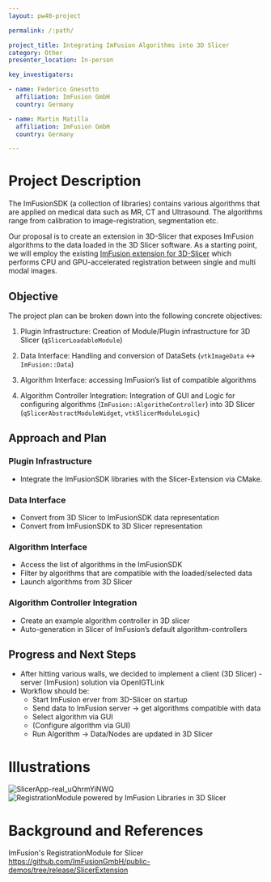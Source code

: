 ```yaml
---
layout: pw40-project

permalink: /:path/

project_title: Integrating ImFusion Algorithms into 3D Slicer
category: Other
presenter_location: In-person

key_investigators:

- name: Federico Gnesotto
  affiliation: ImFusion GmbH
  country: Germany

- name: Martin Matilla
  affiliation: ImFusion GmbH
  country: Germany

---
```


# Project Description

<!-- Add a short paragraph describing the project. -->

The ImFusionSDK (a collection of libraries) contains various algorithms that are applied on medical data such as MR, CT and Ultrasound. The algorithms range from calibration to image-registration, segmentation etc.

Our proposal is to create an extension in 3D-Slicer that exposes ImFusion algorithms to the data loaded in the 3D Slicer software. As a starting point, we will employ the existing [ImFusion extension for 3D-Slicer](https://github.com/ImFusionGmbH/public-demos/tree/release/SlicerExtension) which performs CPU and GPU-accelerated registration between single and multi modal images.

## Objective

<!-- Describe here WHAT you would like to achieve (what you will have as end result). -->

The project plan can be broken down into the following concrete objectives:

1. Plugin Infrastructure: Creation of Module/Plugin infrastructure for 3D Slicer (`qSlicerLoadableModule`)

2. Data Interface: Handling and conversion of DataSets (`vtkImageData` <-> `ImFusion::Data`)

3. Algorithm Interface: accessing ImFusion’s list of compatible algorithms

4. Algorithm Controller Integration: Integration of GUI and Logic for configuring algorithms (`ImFusion::AlgorithmController`) into 3D Slicer (`qSlicerAbstractModuleWidget`, `vtkSlicerModuleLogic`)

## Approach and Plan

<!-- Describe here HOW you would like to achieve the objectives stated above. -->

### Plugin Infrastructure
- Integrate the ImFusionSDK libraries with the Slicer-Extension via CMake.

### Data Interface
- Convert from 3D Slicer to ImFusionSDK data representation
- Convert from ImFusionSDK to 3D Slicer representation

### Algorithm Interface
- Access the list of algorithms in the ImFusionSDK
- Filter by algorithms that are compatible with the loaded/selected data
- Launch algorithms from 3D Slicer

### Algorithm Controller Integration
- Create an example algorithm controller in 3D slicer
- Auto-generation in Slicer of ImFusion’s default algorithm-controllers

## Progress and Next Steps

<!-- Update this section as you make progress, describing of what you have ACTUALLY DONE.
     If there are specific steps that you could not complete then you can describe them here, too. -->

- After hitting various walls, we decided to implement a client (3D Slicer) - server (ImFusion) solution via OpenIGTLink
- Workflow should be:
  - Start ImFusion erver from 3D-Slicer on startup
  - Send data to ImFusion server -> get algorithms compatible with data
  - Select algorithm via GUI
  - (Configure algorithm via GUI)
  - Run Algorithm -> Data/Nodes are updated in 3D Slicer
# Illustrations

<!-- Add pictures and links to videos that demonstrate what has been accomplished. -->
![SlicerApp-real_uQhrmYiNWQ](https://github.com/NA-MIC/ProjectWeek/assets/79929002/3a24b080-6c2a-4a4f-bb0a-3bea6fe07182)
![RegistrationModule powered by ImFusion Libraries in 3D Slicer](https://github.com/NA-MIC/ProjectWeek/assets/79929002/46c7efcb-990f-4e1e-b403-0a08c025e109)

# Background and References

<!-- If you developed any software, include link to the source code repository.
     If possible, also add links to sample data, and to any relevant publications. -->

ImFusion's RegistrationModule for Slicer <https://github.com/ImFusionGmbH/public-demos/tree/release/SlicerExtension>
